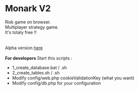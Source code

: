 # Monark V2
Risk game on browser.<br>
Multiplayer strategy game.<br>
It's totaly free !!<br>
<br><br>
Alpha version <a href="http://monark2.hebergratuit.net/web/" target="_blank">here</a>
<br><br>
<b>For developers </b>
Start this scripts : <br>
- 1_create_database.bat / .sh<br>
- 2_create_tables.sh / .sh<br>
- Modify config/web.php cookieValidationKey (what you want)<br>
- Modify config/db.php for your configuration <br>

